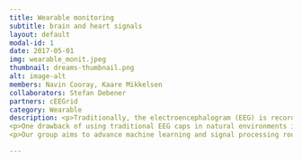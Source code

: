```yaml
---
title: Wearable monitoring
subtitle: brain and heart signals
layout: default
modal-id: 1
date: 2017-05-01
img: wearable_monit.jpeg
thumbnail: dreams-thumbnail.png
alt: image-alt
members: Navin Cooray, Kaare Mikkelsen
collaborators: Stefan Debener
partners: cEEGrid
category: Wearable
description: <p>Traditionally, the electroencephalogram (EEG) is recorded with expensive hardware in a highly controlled lab environment. In order to enable brain monitoring in daily life situations, we built in collaboration with Stefan Debener from Oldenburg University a small, lightweight and wireless system that can be steered with Android software. This makes the concept of fully mobile EEG-based brain monitoring and real-life Brain Computer Interfaces (BCI) very realistic. Mobile EEG is needed in various contexts, e.g. for long-term neurorehabilitation programs in home environments, for assessing listening effort or monitoring correlations of auditory attention in challenging listening environments to steer hearing devices, monitoring drowsiness, improving brain fitness in the elderly, etc.<br></p>
<p>One drawback of using traditional EEG caps in natural environments is that it attracts attention. Therefore, we focus research efforts on miniaturizing the mobile EEG device. A first prototype of a near-invisible high-quality brain monitoring device was developed in collaboration with Neuropsychology at the University of Oldenburg, CRITIAS (ETS, Montreal) and Sonomax, as shown in the figure. Such around-the-ear devices allow for continuous and reliable monitoring of brain activity and have the additional possibility to record vital signs in a convenient way.</p> <br> 
<p>Our group aims to advance machine learning and signal processing routines to extract relevant information from the brain for different real-life applications. </p>

---
```

